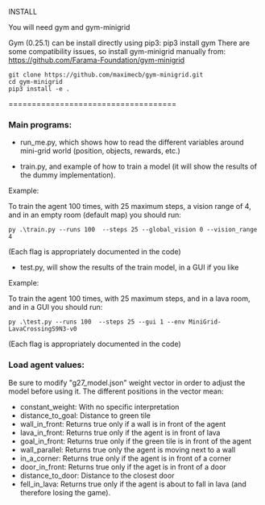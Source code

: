 INSTALL

You will need gym and gym-minigrid

Gym (0.25.1) can be install directly using pip3: pip3 install gym
There are some compatibility issues, so install gym-minigrid manually from: https://github.com/Farama-Foundation/gym-minigrid

    git clone https://github.com/maximecb/gym-minigrid.git
    cd gym-minigrid
    pip3 install -e .

====================================

### Main programs:

- run_me.py, which shows how to read the different variables around mini-grid world (position, objects, rewards, etc.)

- train.py, and example of how to train a model (it will show the results of the dummy implementation).

Example:

To train the agent 100 times, with 25 maximum steps, a vision range of 4, and in an empty room (default map) you should run:

```
py .\train.py --runs 100  --steps 25 --global_vision 0 --vision_range 4
```

(Each flag is appropriately documented in the code)

- test.py, will show the results of the train model, in a GUI if you like

Example:

To train the agent 100 times, with 25 maximum steps, and in a lava room, and in a GUI you should run:

```
py .\test.py --runs 100  --steps 25 --gui 1 --env MiniGrid-LavaCrossingS9N3-v0
```

(Each flag is appropriately documented in the code)

### Load agent values:

Be sure to modify "g27_model.json" weight vector in order to adjust the model before using it. The different positions in the vector mean:

- constant_weight: With no specific interpretation
- distance_to_goal: Distance to green tile
- wall_in_front: Returns true only if a wall is in front of the agent
- lava_in_front: Returns true only if the agent is in front of lava
- goal_in_front: Returns true only if the green tile is in front of the agent
- wall_parallel: Returns true only the agent is moving next to a wall
- in_a_corner: Returns true only if the agent is in front of a corner
- door_in_front: Returns true only if the aget is in front of a door
- distance_to_door: Distance to the closest door
- fell_in_lava: Returns true only if the agent is about to fall in lava (and therefore losing the game).
